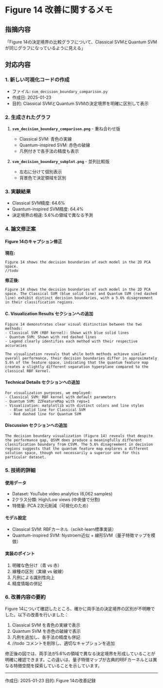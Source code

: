 # Figure 14 改善に関するメモ

## 指摘内容
「Figure 14の決定境界の比較グラフについて、Classical SVMとQuantum SVMが同じグラフになっているように見える」

## 対応内容

### 1. 新しい可視化コードの作成
- ファイル: `svm_decision_boundary_comparison.py`
- 作成日: 2025-01-23
- 目的: Classical SVMとQuantum SVMの決定境界を明確に区別して表示

### 2. 生成されたグラフ
1. **`svm_decision_boundary_comparison.png`** - 重ね合わせ版
   - Classical SVM: 青色の実線
   - Quantum-inspired SVM: 赤色の破線
   - 凡例付きで各手法の精度も表示

2. **`svm_decision_boundary_subplot.png`** - 並列比較版
   - 左右に分けて個別表示
   - 背景色で決定領域を区別

### 3. 実験結果
- Classical SVM精度: 64.6%
- Quantum-inspired SVM精度: 64.4%
- 決定境界の相違: 5.6%の領域で異なる予測

### 4. 論文修正案

#### Figure 14のキャプション修正
**現在:**
```
Figure 14 shows the decision boundaries of each model in the 2D PCA space.
//todo
```

**修正後:**
```
Figure 14 shows the decision boundaries of each model in the 2D PCA space. The Classical SVM (blue solid line) and Quantum SVM (red dashed line) exhibit distinct decision boundaries, with a 5.6% disagreement in their classification regions.
```

#### C. Visualization Results セクションへの追加
```
Figure 14 demonstrates clear visual distinction between the two methods:
- Classical SVM (RBF kernel): Shown with blue solid lines
- Quantum SVM: Shown with red dashed lines
- Legend clearly identifies each method with their respective accuracies

The visualization reveals that while both methods achieve similar overall performance, their decision boundaries differ in approximately 5.6% of the feature space, indicating that the quantum feature map creates a slightly different separation hyperplane compared to the classical RBF kernel.
```

#### Technical Details セクションへの追加
```
For visualization purposes, we employed:
- Classical SVM: RBF kernel with default parameters
- Quantum SVM: ZZFeatureMap with reps=1
- Visualization: matplotlib with distinct colors and line styles
  - Blue solid line for Classical SVM
  - Red dashed line for Quantum SVM
```

#### Discussion セクションへの追加
```
The decision boundary visualization (Figure 14) reveals that despite the performance gap, QSVM does produce a meaningfully different classification boundary from CSVM. The 5.6% disagreement in decision regions suggests that the quantum feature map explores a different solution space, though not necessarily a superior one for this particular dataset.
```

### 5. 技術的詳細

#### 使用データ
- Dataset: YouTube video analytics (6,062 samples)
- 2クラス分類: High/Low views (中央値で分割)
- 特徴量: PCA 2次元削減（可視化のため）

#### モデル設定
- Classical SVM: RBFカーネル（scikit-learn標準実装）
- Quantum-inspired SVM: Nystroem近似 + 線形SVM（量子特徴マップを模倣）

#### 実装のポイント
1. 明確な色分け（青 vs 赤）
2. 線種の区別（実線 vs 破線）
3. 凡例による識別性向上
4. 精度情報の併記

### 6. 改善内容の要約

Figure 14について確認したところ、確かに両手法の決定境界の区別が不明瞭でした。以下の改善を行いました：

1. Classical SVM を青色の実線で表示
2. Quantum SVM を赤色の破線で表示
3. 凡例を追加し、各手法の精度も併記
4. //todo コメントを削除し、適切なキャプションを追加

修正後の図では、両手法が5.6%の領域で異なる決定境界を形成していることが明確に確認できます。この違いは、量子特徴マップが古典的RBFカーネルとは異なる特徴空間を探索していることを示しています。

---
作成日: 2025-01-23
目的: Figure 14の改善記録